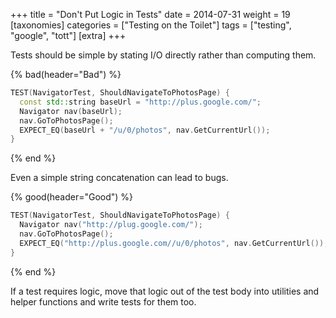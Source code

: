 +++
title = "Don't Put Logic in Tests"
date = 2014-07-31
weight = 19
[taxonomies]
categories = ["Testing on the Toilet"]
tags = ["testing", "google", "tott"]
[extra]
+++

Tests should be simple by stating I/O directly rather than computing them.

{% bad(header="Bad") %}
```cpp
TEST(NavigatorTest, ShouldNavigateToPhotosPage) {
  const std::string baseUrl = "http://plus.google.com/";
  Navigator nav(baseUrl);
  nav.GoToPhotosPage();
  EXPECT_EQ(baseUrl + "/u/0/photos", nav.GetCurrentUrl());
}
```
{% end %}

Even a simple string concatenation can lead to bugs.

{% good(header="Good") %}
```cpp
TEST(NavigatorTest, ShouldNavigateToPhotosPage) {
  Navigator nav("http://plug.google.com/");
  nav.GoToPhotosPage();
  EXPECT_EQ("http://plus.google.com//u/0/photos", nav.GetCurrentUrl());
}
```
{% end %}

If a test requires logic, move that logic out of the test body into utilities and helper functions
and write tests for them too.
